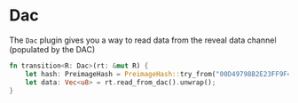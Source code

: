# Dac

The `Dac` plugin gives you a way to read data from the reveal data channel (populated by the DAC)

```rust
fn transition<R: Dac>(rt: &mut R) {
    let hash: PreimageHash = PreimageHash::try_from("00D49798B2E23FF9F48680793A649FE7B787DB5C5649ACF8FC1C950CDA12E3AC82").unwrap();
    let data: Vec<u8> = rt.read_from_dac().unwrap();
}
```
